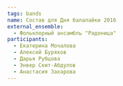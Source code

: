 ```yaml
---
tags: bands
name: Состав для Дня балалайки 2016
external_ensemble:
  - Фольклорный ансамбль "Радоница"
participants:
  - Екатерина Мочалова
  - Алексей Буряков
  - Дарья Рубцова
  - Энвер Сеит-Абдулов
  - Анастасия Захарова
---
```

